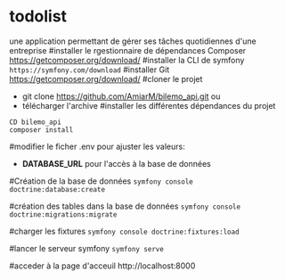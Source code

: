 # todolist
une application permettant de gérer ses tâches quotidiennes d'une entreprise
#installer le rgestionnaire de dépendances Composer
https://getcomposer.org/download/
#installer la CLI de symfony
```https://symfony.com/download```
#installer Git
https://getcomposer.org/download/
#cloner le projet
  - git clone https://github.com/AmiarM/bilemo_api.git ou  
  - télécharger l'archive
#installer les différentes dépendances du projet
```
CD bilemo_api
composer install
```
  #modifier le ficher .env pour ajuster les valeurs:
  - **DATABASE_URL** pour l'accès à la base de données 
  
#Création de la base de données 
```symfony console doctrine:database:create```

#création des tables dans la base de données 
```symfony console doctrine:migrations:migrate```

#charger les fixtures
```symfony console doctrine:fixtures:load```

#lancer le serveur symfony
```symfony serve```

#acceder à  la page d'acceuil
http://localhost:8000
